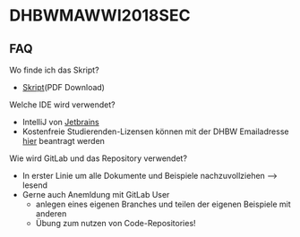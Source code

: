 # DHBWMAWWI2018SEC

## FAQ
Wo finde ich das Skript?
* [Skript](https://gitlab.mubn.de/mubn/dhbwmawwi2018sec/blob/master/Vorlesung/ProgrammierenSkript.pdf)(PDF Download)


Welche IDE wird verwendet? 
* IntelliJ von [Jetbrains](http://www.jetbrains.de)
* Kostenfreie Studierenden-Lizensen können mit der DHBW Emailadresse [hier](https://www.jetbrains.com/student/) beantragt werden 


Wie wird GitLab und das Repository verwendet?
* In erster Linie um alle Dokumente und Beispiele nachzuvollziehen --> lesend
* Gerne auch Anemldung mit GitLab User
  * anlegen eines eigenen Branches und teilen der eigenen Beispiele mit anderen
  * Übung zum nutzen von Code-Repositories!

